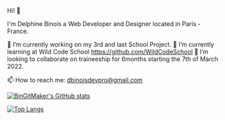 Hi! 🖖

I'm Delphine Binois
a Web Developer and Designer
located in Paris - France.


🔭 I’m currently working on my 3rd and last School Project.
🌱 I’m currently learning at Wild Code School https://github.com/WildCodeSchool
👯 I’m looking to collaborate on traineeship for 6months starting the 7th of March 2022. 

📫 How to reach me: dbinoisdevpro@gmail.com

[![BinGitMaker's GitHub stats](https://github-readme-stats.vercel.app/api?username=BinGitMaker&theme=panda&show_icons=true)](https://github.com/BinGitMaker/github-readme-stats)

[![Top Langs](https://github-readme-stats.vercel.app/api/top-langs/?username=BinGitMaker&layout=compact&theme=panda&show_icons=true)](https://github.com/BinGitMaker/github-readme-stats)
